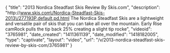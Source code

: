 {
    "title": "2013 Nordica Steadfast Skis Review By Skis.com",
    "description": "http:\/\/www.skis.com\/Nordica-Steadfast-Skis-2013\/277193P,default,pd.html  The Nordica Steadfast Skis are a lightweight and versatile pair of skis that you can take all over the mountain. Early Rise camRock pulls the tip back 25% creating a slight tip rocke",
    "videoid": "3765981",
    "date_created": "1411361139",
    "date_modified": "1418182005",
    "type": "captivate",
    "layout": "video",
    "url": "\/v\/2013-nordica-steadfast-skis-review-by-skis-com\/3765981"
}